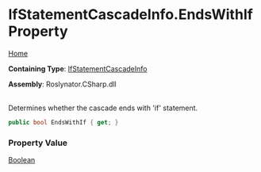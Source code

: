 # IfStatementCascadeInfo\.EndsWithIf Property

[Home](../../../../README.md)

**Containing Type**: [IfStatementCascadeInfo](../README.md)

**Assembly**: Roslynator\.CSharp\.dll

\
Determines whether the cascade ends with 'if' statement\.

```csharp
public bool EndsWithIf { get; }
```

### Property Value

[Boolean](https://docs.microsoft.com/en-us/dotnet/api/system.boolean)

